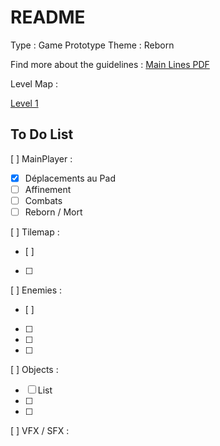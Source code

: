 README 
=======

Type : Game Prototype 
Theme : Reborn 

Find more about the guidelines : [Main Lines PDF](https://drive.google.com/file/d/16rYdDmRUg-ce2rN9vfylCHd7fRqN9CV8/view?usp=sharing)

Level Map : 

[Level 1](https://docs.google.com/spreadsheets/d/1x2fgPwwojJRcHgwLpId0Wp-203HITNJPaGAMX7lve90/edit?usp=sharing)

To Do List
---------- 

[ ] MainPlayer :
- [X] Déplacements au Pad 
- [ ] Affinement 
- [ ] Combats
- [ ] Reborn / Mort 

[ ] Tilemap :
 - [ ] 
 - [ ] 

[ ] Enemies :
 - [ ] 
 - [ ] 
 - [ ] 
 - [ ] 

[ ] Objects :
 - [ ] List  
 - [ ] 
 - [ ]

[ ] VFX / SFX :
